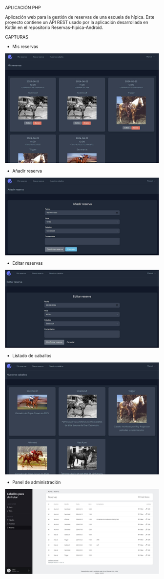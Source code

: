 APLICACIÓN PHP

Aplicación web para la gestión de reservas de una escuela de hípica. Este proyecto contiene un API REST usado por la aplicación desarrollada en Kotlin en el repositorio Reservas-hipica-Android.

CAPTURAS

- Mis reservas

![misreservas](./public/images/vistas/misreservas.jpg)

- Añadir reserva

![add](./public/images/vistas/addreserva.jpg)

- Editar reservas

![edit](./public/images/vistas/editreserva.jpg)

- Listado de caballos

![caballos](./public/images/vistas/caballos.jpg)

- Panel de administración

![adminpanel](./public/images/vistas/adminpanel.jpg)



